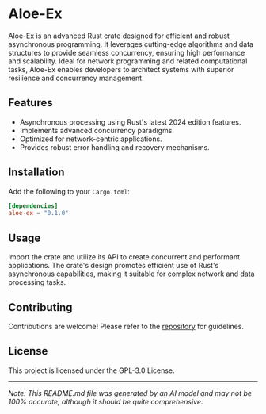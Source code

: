 # Aloe-Ex

Aloe-Ex is an advanced Rust crate designed for efficient and robust asynchronous programming. It leverages cutting-edge algorithms and data structures to provide seamless concurrency, ensuring high performance and scalability. Ideal for network programming and related computational tasks, Aloe-Ex enables developers to architect systems with superior resilience and concurrency management.

## Features
- Asynchronous processing using Rust's latest 2024 edition features.
- Implements advanced concurrency paradigms.
- Optimized for network-centric applications.
- Provides robust error handling and recovery mechanisms.

## Installation
Add the following to your `Cargo.toml`:
```toml
[dependencies]
aloe-ex = "0.1.0"
```

## Usage
Import the crate and utilize its API to create concurrent and performant applications. The crate's design promotes efficient use of Rust's asynchronous capabilities, making it suitable for complex network and data processing tasks.

## Contributing
Contributions are welcome! Please refer to the [repository](https://github.com/klebs6/aloe-rs) for guidelines.

## License
This project is licensed under the GPL-3.0 License.

---

*Note: This README.md file was generated by an AI model and may not be 100% accurate, although it should be quite comprehensive.*